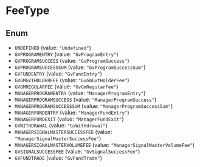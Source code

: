 # FeeType

## Enum

* `UNDEFINED` (value: `"Undefined"`)
* `GVPROGRAMENTRY` (value: `"GvProgramEntry"`)
* `GVPROGRAMSUCCESS` (value: `"GvProgramSuccess"`)
* `GVPROGRAMSUCCESSSUM` (value: `"GvProgramSuccessSum"`)
* `GVFUNDENTRY` (value: `"GvFundEntry"`)
* `GVGMGVTHOLDERFEE` (value: `"GvGmGvtHolderFee"`)
* `GVGMREGULARFEE` (value: `"GvGmRegularFee"`)
* `MANAGERPROGRAMENTRY` (value: `"ManagerProgramEntry"`)
* `MANAGERPROGRAMSUCCESS` (value: `"ManagerProgramSuccess"`)
* `MANAGERPROGRAMSUCCESSSUM` (value: `"ManagerProgramSuccessSum"`)
* `MANAGERFUNDENTRY` (value: `"ManagerFundEntry"`)
* `MANAGERFUNDEXIT` (value: `"ManagerFundExit"`)
* `GVWITHDRAWAL` (value: `"GvWithdrawal"`)
* `MANAGERSIGNALMASTERSUCCESSFEE` (value: `"ManagerSignalMasterSuccessFee"`)
* `MANAGERSIGNALMASTERVOLUMEFEE` (value: `"ManagerSignalMasterVolumeFee"`)
* `GVSIGNALSUCCESSFEE` (value: `"GvSignalSuccessFee"`)
* `GVFUNDTRADE` (value: `"GvFundTrade"`)
